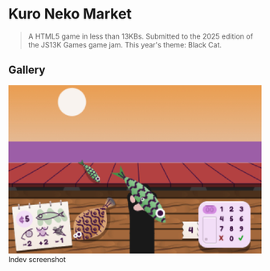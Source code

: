 # Kuro Neko Market

> A HTML5 game in less than 13KBs. Submitted to the 2025 edition of the JS13K Games game jam. This year's theme: Black Cat.

## Gallery

![Indev](images/indev.jpg)
Indev screenshot
